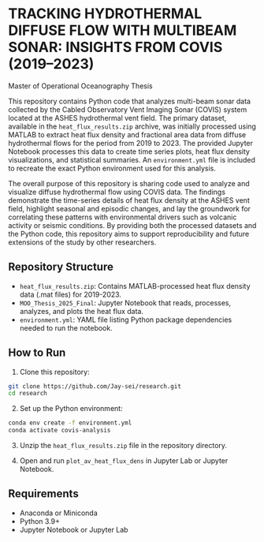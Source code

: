 # TRACKING HYDROTHERMAL DIFFUSE FLOW WITH MULTIBEAM SONAR: INSIGHTS FROM COVIS (2019–2023)
Master of Operational Oceanography Thesis

This repository contains Python code that analyzes multi-beam sonar data collected by the Cabled Observatory Vent Imaging Sonar (COVIS) system located at the ASHES hydrothermal vent field. The primary dataset, available in the `heat_flux_results.zip` archive, was initially processed using MATLAB to extract heat flux density and fractional area data from diffuse hydrothermal flows for the period from 2019 to 2023. The provided Jupyter Notebook processes this data to create time series plots, heat flux density visualizations, and statistical summaries. An `environment.yml` file is included to recreate the exact Python environment used for this analysis.

The overall purpose of this repository is sharing code used to analyze and visualize diffuse hydrothermal flow using COVIS data. The findings demonstrate the time-series details of heat flux density at the ASHES vent field, highlight seasonal and episodic changes, and lay the groundwork for correlating these patterns with environmental drivers such as volcanic activity or seismic conditions. By providing both the processed datasets and the Python code, this repository aims to support reproducibility and future extensions of the study by other researchers.

## Repository Structure
- `heat_flux_results.zip`: Contains MATLAB-processed heat flux density data (.mat files) for 2019-2023.
- `MOO_Thesis_2025_Final`: Jupyter Notebook that reads, processes, analyzes, and plots the heat flux data.
- `environment.yml`: YAML file listing Python package dependencies needed to run the notebook.

## How to Run

1. Clone this repository:

```bash
git clone https://github.com/Jay-sei/research.git
cd research
```

2. Set up the Python environment:

```bash
conda env create -f environment.yml
conda activate covis-analysis
```

3. Unzip the `heat_flux_results.zip` file in the repository directory.

4. Open and run `plot_av_heat_flux_dens` in Jupyter Lab or Jupyter Notebook.

## Requirements

- Anaconda or Miniconda
- Python 3.9+
- Jupyter Notebook or Jupyter Lab

